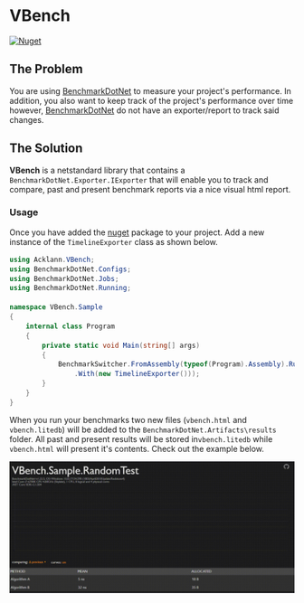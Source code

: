 # VBench

[![Nuget](https://img.shields.io/nuget/v/Acklann.VBench.svg)](https://www.nuget.org/packages/Acklann.VBench/)

## The Problem
You are using [BenchmarkDotNet](https://github.com/dotnet/BenchmarkDotNet) to measure your project's performance. In addition, you also want to keep track of the project's performance over time however, [BenchmarkDotNet](https://github.com/dotnet/BenchmarkDotNet) do not have an exporter/report to track said changes.

## The Solution
**VBench** is a netstandard library that contains a `BenchmarkDotNet.Exporter.IExporter` that will enable you to track and compare, past and present benchmark reports via a nice visual html report.

### Usage

Once you have added the [nuget](https://www.nuget.org/packages/Acklann.VBench/) package to your project. Add a new instance of the `TimelineExporter` class as shown below.

```csharp
using Acklann.VBench;
using BenchmarkDotNet.Configs;
using BenchmarkDotNet.Jobs;
using BenchmarkDotNet.Running;

namespace VBench.Sample
{
    internal class Program
    {
        private static void Main(string[] args)
        {
            BenchmarkSwitcher.FromAssembly(typeof(Program).Assembly).Run(args, DefaultConfig.Instance
                .With(new TimelineExporter()));
        }
    }
}
```

When you run your benchmarks two new files (`vbench.html` and `vbench.litedb`) will be added to the `BenchmarkDotNet.Artifacts\results` folder. All past and present results will be stored in`vbench.litedb` while `vbench.html` will present it's contents. Check out the example below.

![timeline](art/screenshots/timeline.gif)

